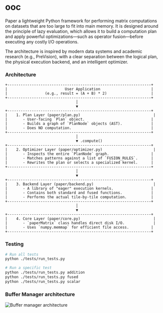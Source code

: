 # ooc

Paper a lightweight Python framework for performing matrix computations on datasets that are too large to fit into main memory. It is designed around the principle of lazy evaluation, which allows it to build a computation plan and apply powerful optimizations—such as operator fusion—before executing any costly I/O operations.

The architecture is inspired by modern data systems and academic research (e.g., PreVision), with a clear separation between the logical plan, the physical execution backend, and an intelligent optimizer.

### Architecture

```
+-----------------------------------------------------------------+
|                          User Application                       |
|                 (e.g., result = (A + B) * 2)                    |
+-----------------------------------------------------------------+
                                │
                                ▼
+-----------------------------------------------------------------+
|    1. Plan Layer (paper/plan.py)                                 |
|       - User-facing `Plan` object.                              |
|       - Builds a graph of `PlanNode` objects (AST).             |
|       - Does NO computation.                                    |
+-----------------------------------------------------------------+
                                │
                                ▼ .compute()
+-----------------------------------------------------------------+
|    2. Optimizer Layer (paper/optimizer.py)                       |
|       - Inspects the entire `PlanNode` graph.                   |
|       - Matches patterns against a list of `FUSION_RULES`.      |
|       - Rewrites the plan or selects a specialized kernel.      |
+-----------------------------------------------------------------+
                                │
                                ▼
+-----------------------------------------------------------------+
|    3. Backend Layer (paper/backend.py)                           |
|       - A library of "eager" execution kernels.                 |
|       - Contains both standard and fused functions.             |
|       - Performs the actual tile-by-tile computation.           |
+-----------------------------------------------------------------+
                                │
                                ▼
+-----------------------------------------------------------------+
|    4. Core Layer (paper/core.py)                                 |
|       - `paperMatrix` class handles direct disk I/O.             |
|       - Uses `numpy.memmap` for efficient file access.          |
+-----------------------------------------------------------------+

```

### Testing

```bash
# Run all tests
python ./tests/run_tests.py

# Run a specific test
python ./tests/run_tests.py addition
python ./tests/run_tests.py fused
python ./tests/run_tests.py scalar
```

### Buffer Manager architecture


![Buffer manager architecture](/buffer-manager-architecture.svg "Buffer Manager")